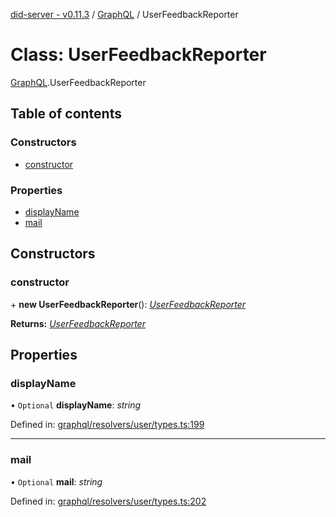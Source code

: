 [did-server - v0.11.3](../README.md) / [GraphQL](../modules/graphql.md) / UserFeedbackReporter

# Class: UserFeedbackReporter

[GraphQL](../modules/graphql.md).UserFeedbackReporter

## Table of contents

### Constructors

- [constructor](graphql.userfeedbackreporter.md#constructor)

### Properties

- [displayName](graphql.userfeedbackreporter.md#displayname)
- [mail](graphql.userfeedbackreporter.md#mail)

## Constructors

### constructor

\+ **new UserFeedbackReporter**(): [*UserFeedbackReporter*](graphql.userfeedbackreporter.md)

**Returns:** [*UserFeedbackReporter*](graphql.userfeedbackreporter.md)

## Properties

### displayName

• `Optional` **displayName**: *string*

Defined in: [graphql/resolvers/user/types.ts:199](https://github.com/Puzzlepart/did/blob/dev/server/graphql/resolvers/user/types.ts#L199)

___

### mail

• `Optional` **mail**: *string*

Defined in: [graphql/resolvers/user/types.ts:202](https://github.com/Puzzlepart/did/blob/dev/server/graphql/resolvers/user/types.ts#L202)
